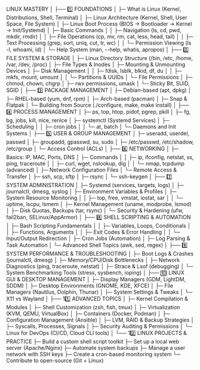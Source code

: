 
LINUX MASTERY
│
├── 1️⃣ FOUNDATIONS
│   ├─ What is Linux (Kernel, Distributions, Shell, Terminal)
│   ├─ Linux Architecture (Kernel, Shell, User Space, File System)
│   ├─ Linux Boot Process (BIOS → Bootloader → Kernel → Init/Systemd)
│   ├─ Basic Commands
│   │   ├─ Navigation (ls, cd, pwd, mkdir, rmdir)
│   │   ├─ File Operations (cp, mv, rm, cat, less, head, tail)
│   │   ├─ Text Processing (grep, sort, uniq, cut, tr, wc)
│   │   └─ Permission Viewing (ls -l, whoami, id)
│   └─ Help System (man, --help, whatis, apropos)
│
├── 2️⃣ FILE SYSTEM & STORAGE
│   ├─ Linux Directory Structure (/bin, /etc, /home, /var, /dev, /proc)
│   ├─ File Types & Inodes
│   ├─ Mounting & Unmounting Devices
│   ├─ Disk Management
│   │   ├─ fdisk, lsblk, blkid, df, du
│   │   ├─ mkfs, mount, umount
│   │   └─ Partitions & UUIDs
│   └─ File Permissions
│       ├─ chmod, chown, chgrp
│       ├─ rwx permissions, umask
│       └─ Sticky Bit, SUID, SGID
│
├── 3️⃣ PACKAGE MANAGEMENT
│   ├─ Debian-based (apt, dpkg)
│   ├─ RHEL-based (yum, dnf, rpm)
│   ├─ Arch-based (pacman)
│   ├─ Snap & Flatpak
│   └─ Building from Source (./configure, make, make install)
│
├── 4️⃣ PROCESS MANAGEMENT
│   ├─ ps, top, htop, pidof, pgrep, pkill
│   ├─ fg, bg, jobs, kill, nice, renice
│   ├─ systemctl (Systemd Services)
│   ├─ Scheduling
│   │   ├─ cron jobs
│   │   └─ at, batch
│   └─ Daemons and Init Systems
│
├── 5️⃣ USER & GROUP MANAGEMENT
│   ├─ useradd, userdel, passwd
│   ├─ groupadd, gpasswd, su, sudo
│   ├─ /etc/passwd, /etc/shadow, /etc/group
│   └─ Access Control (ACLs)
│
├── 6️⃣ NETWORKING
│   ├─ Basics: IP, MAC, Ports, DNS
│   ├─ Commands
│   │   ├─ ip, ifconfig, netstat, ss, ping, traceroute
│   │   ├─ curl, wget, nslookup, dig
│   │   └─ nmap, tcpdump (advanced)
│   ├─ Network Configuration Files
│   └─ Remote Access & Transfer
│       ├─ ssh, scp, sftp
│       ├─ rsync
│       └─ ssh-keygen
│
├── 7️⃣ SYSTEM ADMINISTRATION
│   ├─ Systemd (services, targets, logs)
│   ├─ journalctl, dmesg, syslog
│   ├─ Environment Variables & Profiles
│   ├─ System Resource Monitoring
│   │   ├─ top, free, vmstat, iostat, sar
│   │   └─ uptime, lscpu, lsmem
│   ├─ Kernel Management (uname, modprobe, lsmod)
│   ├─ Disk Quotas, Backups (tar, rsync)
│   └─ Security & Hardening (ufw, fail2ban, SELinux/AppArmor)
│
├── 8️⃣ SHELL SCRIPTING & AUTOMATION
│   ├─ Bash Scripting Fundamentals
│   │   ├─ Variables, Loops, Conditionals
│   │   ├─ Functions, Arguments
│   │   ├─ Exit Codes & Error Handling
│   │   └─ Input/Output Redirection
│   ├─ Cron Jobs (Automation)
│   ├─ Log Parsing & Task Automation
│   └─ Advanced Shell Topics (awk, sed, regex)
│
├── 9️⃣ SYSTEM PERFORMANCE & TROUBLESHOOTING
│   ├─ Boot Logs & Crashes (journalctl, dmesg)
│   ├─ Memory/CPU/Disk Bottlenecks
│   ├─ Network Diagnostics (ping, traceroute, netstat)
│   ├─ Strace & Lsof (debugging)
│   └─ System Benchmarking Tools (stress, sysbench, ioping)
│
├── 🔟 LINUX GUI & DESKTOP MANAGEMENT
│   ├─ Display Managers (GDM, LightDM, SDDM)
│   ├─ Desktop Environments (GNOME, KDE, XFCE)
│   ├─ File Managers (Nautilus, Dolphin, Thunar)
│   ├─ System Settings & Tweaks
│   └─ X11 vs Wayland
│
├── 11️⃣ ADVANCED TOPICS
│   ├─ Kernel Compilation & Modules
│   ├─ Shell Customization (zsh, fish, tmux)
│   ├─ Virtualization (KVM, QEMU, VirtualBox)
│   ├─ Containers (Docker, Podman)
│   ├─ Configuration Management (Ansible)
│   ├─ LVM, RAID & Backup Strategies
│   ├─ Syscalls, Processes, Signals
│   ├─ Security Auditing & Permissions
│   └─ Linux for DevOps (CI/CD, Cloud CLI tools)
│
└── 12️⃣ LINUX PROJECTS & PRACTICE
    ├─ Build a custom shell script toolkit
    ├─ Set up a local web server (Apache/Nginx)
    ├─ Automate system backups
    ├─ Manage a user network with SSH keys
    ├─ Create a cron-based monitoring system
    └─ Contribute to open-source (Git + Linux)

